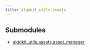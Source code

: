 ```yaml
---
title: algokit_utils.assets
---
```


## Submodules

- [algokit_utils.assets.asset_manager](/reference/algokit-utils-py/api/asset_manager/)
